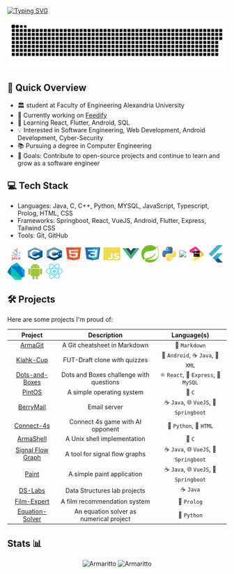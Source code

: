 [![Typing SVG](https://readme-typing-svg.demolab.com?font=Fira+Code&weight=700&size=30&pause=1000&color=F7F7F7&vCenter=true&width=500&height=40&lines=I+am+Armia+Joseph;A+Junior+Software+Engineer)](https://git.io/typing-svg)

<a href=#><img src="contributions.svg"></a>

## 🚀 Quick Overview

- 🏛️ student at Faculty of Engineering Alexandria University
- 🔭 Currently working on [Feedify](https://github.com/rowangamal/Feedify)
- 🌱 Learning React, Flutter, Android, SQL
- 💡 Interested in Software Engineering, Web Development, Android Development, Cyber-Security
- 📚 Pursuing a degree in Computer Engineering
- 🎯 Goals: Contribute to open-source projects and continue to learn and grow as a software engineer

## 💻 Tech Stack

- Languages: Java, C, C++, Python, MYSQL, JavaScript, Typescript, Prolog, HTML, CSS
- Frameworks: Springboot, React, VueJS, Android, Flutter, Express, Tailwind CSS
- Tools: Git, GitHub
<div style="display: inline_block">
  <img align="center" height="30" width="40" src="https://github.com/devicons/devicon/blob/master/icons/java/java-original-wordmark.svg">
  <img align="center" height="30" width="40" src="https://github.com/devicons/devicon/blob/master/icons/c/c-original.svg">
  <img align="center" height="30" width="40" src="https://github.com/devicons/devicon/blob/master/icons/cplusplus/cplusplus-original.svg">
  <img align="center" height="30" width="40" src="https://raw.githubusercontent.com/devicons/devicon/master/icons/html5/html5-original.svg">
  <img align="center" height="30" width="40" src="https://raw.githubusercontent.com/devicons/devicon/master/icons/css3/css3-original.svg">
  <img align="center" height="30" width="40" src="https://raw.githubusercontent.com/devicons/devicon/master/icons/javascript/javascript-plain.svg">
  <img align="center" height="30" width="40" src="https://github.com/devicons/devicon/blob/master/icons/vuejs/vuejs-original.svg">
  <img align="center" heigth="30" width="40" src="https://github.com/devicons/devicon/blob/master/icons/spring/spring-original.svg">
  <img align="center" heigth="30" width="40" src="https://github.com/devicons/devicon/blob/master/icons/python/python-original.svg">
  <img align="center" heigth="30" width="40" src="https://www.vectorlogo.zone/logos/git-scm/git-scm-icon.svg">
  <img align="center" heigth="30" width="40" src="https://github.com/devicons/devicon/blob/master/icons/jetbrains/jetbrains-original.svg">
  <img align="center" heigth="30" width="40" src="https://github.com/devicons/devicon/blob/master/icons/flutter/flutter-original.svg">
  <img align="center" heigth="30" width="40" src="https://github.com/devicons/devicon/blob/master/icons/dart/dart-original.svg">
  <img align="center" heigth="30" width="40" src="https://github.com/devicons/devicon/blob/master/icons/android/android-original.svg">
  <img align="center" heigth="30" width="40" src="https://github.com/devicons/devicon/blob/master/icons/react/react-original.svg">
</div>

## 🛠️ Projects

Here are some projects I'm proud of:

| Project | Description | Language(s) |
|:-------:|:-----------:|:------------:|
| [ArmaGit](https://github.com/Armaritto/ArmaGit) | A Git cheatsheet in Markdown | 📄 `Markdown` |
| [Kiahk-Cup](https://github.com/Armaritto/Kiahk-Cup) | FUT-Draft clone with quizzes | 📱 `Android`, ☕ `Java`, 📝 `XML` |
| [Dots-and-Boxes](https://github.com/Armaritto/Dots-and-Boxes-Quiz-Edition)| Dots and Boxes challenge with questions | ⚛️ `React`, 🚀 `Express`, 🐬 `MySQL` | 
| [PintOS](https://github.com/Armaritto/PintOS) | A simple operating system | 🔧 `C` |
| [BerryMail](https://github.com/Armaritto/BerryMail) | Email server | ☕ `Java`, 🌐 `VueJS`, 🌱 `Springboot` |
| [Connect-4s](https://github.com/Armaritto/Connect-4s-v2.0) | Connect 4s game with AI opponent | 🐍 `Python`, 📄 `HTML`  |
| [ArmaShell](https://github.com/Armaritto/ArmaShell) | A Unix shell implementation | 🔧 `C` |
| [Signal Flow Graph](https://github.com/Armaritto/signal-flow-graph) | A tool for signal flow graphs | ☕ `Java`, 🌐 `VueJS`, 🌱 `Springboot` |
| [Paint](https://github.com/Armaritto/Paint) | A simple paint application | ☕ `Java`, 🌐 `VueJS`, 🌱 `Springboot` |
| [DS-Labs](https://github.com/Armaritto/CSE224-Data-Structures-2-Labs) | Data Structures lab projects | ☕ `Java` |
| [Film-Expert](https://github.com/Armaritto/Film-Expert) | A film recommendation system | 🧠 `Prolog` |
| [Equation-Solver](https://github.com/SantiagoMontag/Equation-Solver) | An equation solver as numerical project| 🐍 `Python` |
 

## Stats 📊

<div align="center">
  <img height="180em" src="https://github-readme-stats.vercel.app/api/top-langs/?username=armaritto&layout=compact&show_icons=true&theme=algolia&border_radius=20" alt="Armaritto"/>
  <img height="180em" src="https://github-readme-stats.vercel.app/api?username=Armaritto&border_radius=20&theme=algolia" alt="Armaritto"/>
  <!-- <img height="180em" src="https://streak-stats.demolab.com?user=armaritto&count_private=true&theme=algolia&border_radius=20" alt="Armaritto"/> ->
</div>


## 🌐 Connect with Me

- LinkedIn: [Armia Joseph](https://www.linkedin.com/in/armia-joseph-602998220/)
- X: [armaritto](https://twitter.com/armaritto)
- Chess.com: [armia404](https://www.chess.com/member/armia404)


## 🤝 Let's Collaborate!

I'm always open to collaboration and feedback. If you find something interesting or have any suggestions, feel free to reach out.

Happy coding! 🚀

